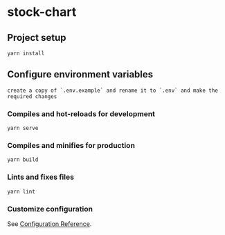 # stock-chart

## Project setup
```
yarn install
```
## Configure environment variables
```
create a copy of `.env.example` and rename it to `.env` and make the required changes
```

### Compiles and hot-reloads for development
```
yarn serve
```

### Compiles and minifies for production
```
yarn build
```

### Lints and fixes files
```
yarn lint
```

### Customize configuration
See [Configuration Reference](https://cli.vuejs.org/config/).
